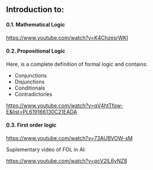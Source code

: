 ## Introduction to:

#### 0.1. Mathematical Logic

https://www.youtube.com/watch?v=K4ChzesrWKI

#### 0.2. Propositional Logic

Here, is a complete definition of formal logic and contains:
  
  * Conjunctions
  * Disjunctions
  * Conditionals
  * Contradictories

https://www.youtube.com/watch?v=qV4htTfow-E&list=PL619166130C21EADA

#### 0.3. First order logic

https://www.youtube.com/watch?v=73AUBVOW-sM

Suplementary video of FOL in AI:

https://www.youtube.com/watch?v=pcV2lL6yNZ8

